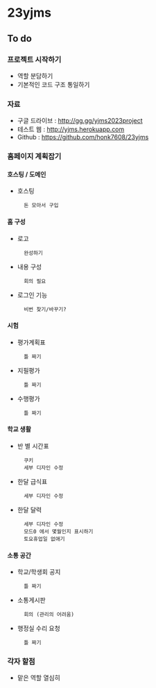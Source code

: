 # 23yjms

## To do

### 프로젝트 시작하기

- 역할 분담하기
- 기본적인 코드 구조 통일하기

### 자료

- 구글 드라이브 : http://gg.gg/yjms2023project
- 테스트 웹 : http://yjms.herokuapp.com
- Github : https://github.com/honk7608/23yjms

### 홈페이지 계획잡기

#### 호스팅 / 도메인

- 호스팅

        돈 모아서 구입

#### 홈 구성

- 로고

        완성하기
- 내용 구성

        회의 필요
- 로그인 기능

        비번 찾기/바꾸기?
#### 시험

- 평가계획표

        틀 짜기

- 지필평가

        틀 짜기

- 수행평가

        틀 짜기

#### 학교 생활

- 반 별 시간표

        쿠키
        세부 디자인 수정

- 한달 급식표 

        세부 디자인 수정

- 한달 달력
        
        세부 디자인 수정
        모드0 에서 몇월인지 표시하기
        토요휴업일 없애기
        
#### 소통 공간

- 학교/학생회 공지

        틀 짜기

- 소통게시판

        회의 (관리의 어려움)

- 행정실 수리 요청

        틀 짜기

### 각자 할점

- 맡은 역할 열심히

